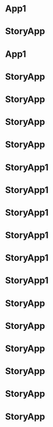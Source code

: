 # App1
# StoryApp
# App1
# StoryApp
# StoryApp
# StoryApp
# StoryApp
# StoryApp1
# StoryApp1
# StoryApp1
# StoryApp1
# StoryApp1
# StoryApp1
# StoryApp
# StoryApp
# StoryApp
# StoryApp
# StoryApp
# StoryApp
